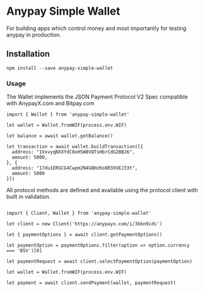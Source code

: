 
# Anypay Simple Wallet

For building apps which control money and most importantly
for testing anypay in production.

## Installation

```
npm install --save anypay-simple-wallet
```

### Usage

The Wallet implements the JSON Payment Protocol V2 Spec
compatible with AnypayX.com and Bitpay.com


```
import { Wallet } from 'anypay-simple-wallet'

let wallet = Wallet.fromWIF(process.env.WIF)

let balance = await wallet.getBalance()

let transaction = await wallet.buildTransaction([{
  address: "1VxvyqNXXYdC8xHSW8VQTsHbrCdG2BBJ6",
  amount: 5000,
}, {
  address: "17du1ERGCG4Cwpm2N4GQHzKo8R3XVEJ33t",
  amount: 5000
}])

```

All protocol methods are defined and available using the
protocol client with built in validation.

```

import { Client, Wallet } from 'anypay-simple-wallet'

let client = new Client('https://anypayx.com/i/3kbn9ids')

let { paymentOptions } = await client.getPaymentOptions()

let paymentOption = paymentOptions.filter(option => option.currency === 'BSV')[0]

let paymentRequest = await client.selectPaymentOption(paymentOption)

let wallet = Wallet.fromWIF(process.env.WIF)

let payment = await client.sendPayment(wallet, paymentRequest)

```

